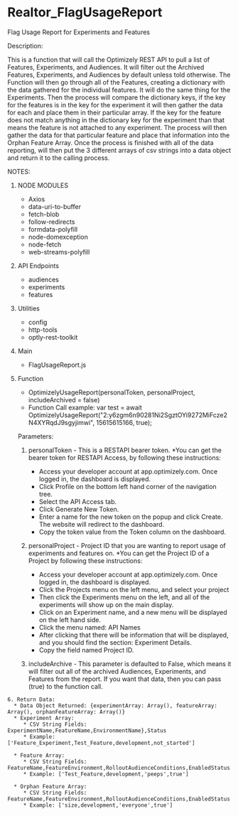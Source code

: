 # Realtor_FlagUsageReport
 Flag Usage Report for Experiments and Features


 Description:

 This is a function that will call the Optimizely REST API to pull a list of Features, Experiments, and Audiences. It will filter out the Archived Features, Experiments, and Audiences by default unless told otherwise. The Function will then go through all of the Features, creating a dictionary with the data gathered for the individual features. It will do the same thing for the Experiments. Then the process will compare the dictionary keys, if the key for the features is in the key for the experiment it will then gather the data for each and place them in their particular array. If the key for the feature does not match anything in the dictionary key for the experiment than that means the feature is not attached to any experiment. The process will then gather the data for that particular feature and place that information into the Orphan Feature Array. Once the process is finished with all of the data reporting, will then put the 3 different arrays of csv strings into a data object and return it to the calling process. 


 NOTES:

   1. NODE MODULES
      * Axios
      * data-uri-to-buffer
      * fetch-blob
      * follow-redirects
      * formdata-polyfill
      * node-domexception
      * node-fetch
      * web-streams-polyfill

   2. API Endpoints
      * audiences
      * experiments
      * features
   
   3. Utilities
      * config
      * http-tools
      * optly-rest-toolkit

   4. Main
      * FlagUsageReport.js

   5. Function 
      * OptimizelyUsageReport(personalToken, personalProject, includeArchived = false)
      * Function Call example: var test = await OptimizelyUsageReport("2:y6zgm6n90281Ni2SgztOYi9272MiFcze2N4XYRqdJ9sgyjimwi", 15615615166, true);

      Parameters:
         1. personalToken - This is a RESTAPI bearer token. 
            *You can get the bearer token for RESTAPI Access, by following these instructions:
             * Access your developer account at app.optimizely.com. Once logged in, the dashboard is displayed.
             * Click Profile on the bottom left hand corner of the navigation tree.
             * Select the API Access tab.
             * Click Generate New Token.
             * Enter a name for the new token on the popup and click Create. The website will redirect to the dashboard.
             * Copy the token value from the Token column on the dashboard.
         
         2. personalProject - Project ID that you are wanting to report usage of experiments and features on.
            *You can get the Project ID of a Project by following these instructions:
             * Access your developer account at app.optimizely.com. Once logged in, the dashboard is displayed.
             * Click the Projects menu on the left menu, and select your project
             * Then click the Experiments menu on the left, and all of the experiments will show up on the main display. 
             * Click on an Experiment name, and a new menu will be displayed on the left hand side. 
             * Click the menu named:  API Names
             * After clicking that there will be information that will be displayed, and you should find the section: Experiment Details.
             * Copy the field named Project ID.

         3. includeArchive - This parameter is defaulted to False, which means it will filter out all of the archived Audiences, Experiments, and Features from the report. If you want that data, then you can pass (true) to the function call. 

      
    6. Return Data:
      * Data Object Returned: {experimentArray: Array(), featureArray: Array(), orphanFeatureArray: Array()}
      * Experiment Array:
         * CSV String Fields: ExperimentName,FeatureName,EnvironmentName},Status
         * Example: ['Feature_Experiment,Test_Feature,development,not_started']
      
      * Feature Array:
         * CSV String Fields: FeatureName,FeatureEnvironment,RolloutAudienceConditions,EnabledStatus
         * Example: ['Test_Feature,development,'peeps',true']
      
      * Orphan Feature Array:
         * CSV String Fields: FeatureName,FeatureEnvironment,RolloutAudienceConditions,EnabledStatus
         * Example: ['size,development,'everyone',true']